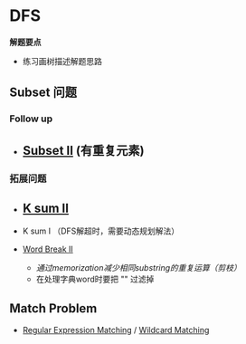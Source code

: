 # DFS

**解题要点**
- 练习画树描述解题思路

## Subset 问题



### Follow up
- [Subset II](https://leetcode.com/problems/subsets-ii/description/) (有重复元素)
  - 

### 拓展问题
- [K sum II](https://www.lintcode.com/problem/k-sum-ii/description)
  - 
- K sum I （DFS解超时，需要动态规划解法）
  
- [Word Break II](https://leetcode.com/problems/word-break-ii/description/)
  - *通过memorization减少相同substring的重复运算（剪枝）*
  - 在处理字典word时要把 "" 过滤掉

## Match Problem

- [Regular Expression Matching](https://leetcode.com/problems/regular-expression-matching/description/) / [Wildcard Matching](https://leetcode.com/problems/wildcard-matching/description/)
